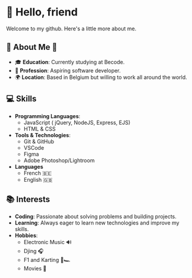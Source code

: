# 👋 Hello, friend

Welcome to my github. Here's a little more about me.

## 🌟 About Me 🌟
- 🎓 **Education**: Currently studying at Becode.
- 💼 **Profession**: Aspiring software developer.
- 🌍 **Location**: Based in Belgium but willing to work all around the world.

## 💻 Skills
- **Programming Languages**: 
    - JavaScript ( jQuery, NodeJS, Express, EJS)
    - HTML & CSS 
- **Tools & Technologies**:
    - Git & GitHub 
    - VSCode 
    - Figma
    - Adobe Photoshop/Lightroom
- **Languages**
  - French 🇧🇪
  - English 🇬🇧

## 📚 Interests
- **Coding**: Passionate about solving problems and building projects.
- **Learning**: Always eager to learn new technologies and improve my skills.
- **Hobbies**: 
    - Electronic Music 🔊
    - Djing 🎧
    - F1 and Karting 🏁🏎️
    - Movies 🎥
